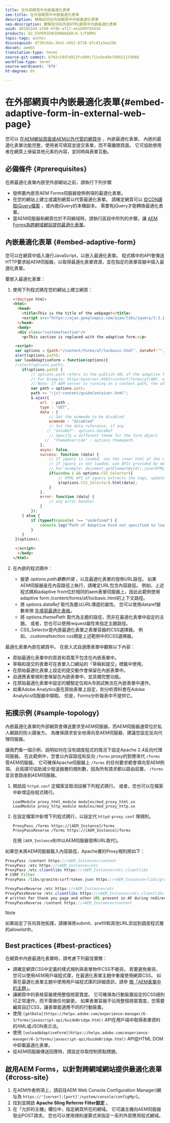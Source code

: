 ```yaml
---
title: 在外部網頁中內嵌最適化表單
seo-title: 在外部網頁中內嵌最適化表單
description: 瞭解如何在外部網頁中內嵌最適化表單
seo-description: 瞭解如何在外部HTML網頁中內嵌最適化表單
uuid: d81032dd-af80-4f4b-a717-ee1b89fd3d3d
products: SG_EXPERIENCEMANAGER/6.3/FORMS
topic-tags: author
discoiquuid: d739c6da-3b41-4452-8728-d7cd1a3ae20b
docset: aem65
translation-type: tm+mt
source-git-commit: b703c59d7d913fc890c713c6e49e7d89211fd998
workflow-type: tm+mt
source-wordcount: '979'
ht-degree: 0%

---
```



# 在外部網頁中內嵌最適化表單{#embed-adaptive-form-in-external-web-page}

您可以 [在AEM網站頁面或AEM以外代管的網頁中](/help/forms/using/embed-adaptive-form-aem-sites.md) ，內嵌最適化表單。 內嵌的最適化表單功能完整，使用者可填寫並提交表單，而不需離開頁面。 它可協助使用者在網頁上保留其他元素的內容，並同時與表單互動。

## 必備條件 {#prerequisites}

在將最適化表單內嵌至外部網站之前，請執行下列步驟

* 發佈要內嵌至AEM Forms伺服器發佈例項的最適化表單。
* 在您的網站上建立或識別網頁以代管最適化表單。 請確定網頁可以 [從CDN讀取jQuery檔案](https://ajax.googleapis.com/ajax/libs/jquery/3.3.1/jquery.min.js) ，或內嵌jQuery的本機副本。 需要有jQuery才能轉換最適化表單。
* 當AEM伺服器和網頁位於不同網域時，請執行區段中所列的步驟，讓 [AEM Forms為跨網域網站提供最適化表單](#cross-site)。

## 內嵌最適化表單 {#embed-adaptive-form}

您可以在網頁中插入幾行JavaScript，以嵌入最適化表單。 程式碼中的API會傳送HTTP要求給AEM伺服器，以取得最適化表單資源，並在指定的表單容器中插入最適化表單。

要嵌入最適化表單：

1. 使用下列程式碼在您的網站上建立網頁：

   ```html
   <!doctype html>
   <html>
     <head>
       <title>This is the title of the webpage!</title>
       <script src="https://ajax.googleapis.com/ajax/libs/jquery/3.3.1/jquery.min.js"></script>
     </head>
     <body>
     <div class="customafsection"/>
       <p>This section is replaced with the adaptive form.</p>
   
    <script>
    var options = {path:"/content/forms/af/locbasic.html", dataRef:"", themepath:"", CSS_Selector:".customafsection"};
    alert(options.path);
    var loadAdaptiveForm = function(options){
    //alert(options.path);
       if(options.path) {
           // options.path refers to the publish URL of the adaptive form
           // For Example: https:myserver:4503/content/forms/af/ABC, where ABC is the adaptive form
           // Note: If AEM server is running on a context path, the adaptive form URL must contain the context path
           var path = options.path;
           path += "/jcr:content/guideContainer.html";
           $.ajax({
               url  : path ,
               type : "GET",
               data : {
                   // Set the wcmmode to be disabled
                   wcmmode : "disabled"
                   // Set the data reference, if any
                  // "dataRef": options.dataRef
                   // Specify a different theme for the form object
                 //  "themeOverride" : options.themepath
               },
               async: false,
               success: function (data) {
                   // If jquery is loaded, set the inner html of the container
                   // If jquery is not loaded, use APIs provided by document to set the inner HTML but these APIs would not evaluate the script tag in HTML as per the HTML5 spec
                   // For example: document.getElementById().innerHTML
                   if(window.$ && options.CSS_Selector){
                       // HTML API of jquery extracts the tags, updates the DOM, and evaluates the code embedded in the script tag.
                       $(options.CSS_Selector).html(data);
                   }
               },
               error: function (data) {
                   // any error handler
               }
           });
       } else {
           if (typeof(console) !== "undefined") {
               console.log("Path of Adaptive Form not specified to loadAdaptiveForm");
           }
       }
    }(options);
   
    </script>
     </body>
   </html>
   ```

1. 在內嵌的程式碼中：

   * 變更 *options.path變數的值* ，以及最適化表單的發佈URL路徑。 如果AEM伺服器是在內容路徑上執行，請確定URL包含內容路徑。 例如，上述程式碼和adaptive from位於相同的aem表單伺服器上，因此此範例使用adaptive form /content/forms/af/locbasic.html的上下文路徑。
   * 將 *options.dataRef* 取代為要以URL傳遞的屬性。 您可以使用dataref變數來預 [先填寫最適化表格](/help/forms/using/prepopulate-adaptive-form-fields.md)。
   * 將 *options.themePath* 取代為主題的路徑，而非在最適化表單中設定的主題。 或者，您也可以使用request屬性來指定主題路徑。
   * CSS_Selector是內嵌最適化表單之表單容器的CSS選擇器。 例如，.customafsection css類是上述範例中的CSS選擇器。

最適化表單內嵌在網頁中。 在嵌入式自適應表單中觀察以下內容：

* 原始最適化表單中的頁首和頁尾不包含在內嵌表單中。
* 草稿和提交的表單可在表單入口網站的「草稿和提交」標籤中使用。
* 在原始最適化表單上設定的提交動作會保留在內嵌表單中。
* 自適應表單規則會保留在內嵌表單中，並具備完整功能。
* 在原始最適化表單中設定的體驗定位和A/B測試無法在內嵌表單中運作。
* 如果Adobe Analytics是在原始表單上設定，則分析資料會在Adobe Analytics伺服器中擷取。 但是，Forms分析報表中不提供它。

## 拓撲示例 {#sample-topology}

內嵌最適化表單的外部網頁會傳送要求至AEM伺服器，而AEM伺服器通常位於私人網路的防火牆後方。 為確保請求安全地導向至AEM伺服器，建議您設定反向代理伺服器。

讓我們看一個示例，說明如何在沒有調度程式的情況下設定Apache 2.4反向代理伺服器。 在此範例中，您會以內容路徑和反向 `/forms` proxy的對應來代 `/forms` 管AEM伺服器。 它可確保Apache伺服器上 `/forms` 的任何要求都會導向至AEM例項。 此拓撲可協助減少發送器層的規則數，因為所有請求都以路由前置， `/forms` 並且會路由到AEM伺服器。

1. 開啟設 `httpd.conf` 定檔案並取消註解下列程式碼行。 或者，您也可以在檔案中新增這些程式碼行。

   ```
   LoadModule proxy_html_module modules/mod_proxy_html.so
   LoadModule proxy_http_module modules/mod_proxy_http.so
   ```

1. 在設定檔案中新增下列程式碼行，以設定代 `httpd-proxy.conf` 理規則。

   ```
   ProxyPass /forms https://[AEM_Instance]/forms
   ProxyPassReverse /forms https://[AEM_Instance]/forms
   ```

   在規 `[AEM_Instance`則中以AEM伺服器發佈URL取代]。

如果您未將AEM伺服器載入內容路徑，Apache層的Proxy規則將如下：

```java
ProxyPass /content https://<AEM_Instance>/content
ProxyPass /etc https://<AEM_Instance>/etc
ProxyPass /etc.clientlibs https://<AEM_Instance>/etc.clientlibs
# CSRF Filter
ProxyPass /libs/granite/csrf/token.json https://<AEM_Instance>/libs/granite/csrf/token.json

ProxyPassReverse /etc https://<AEM_Instance>/etc
ProxyPassReverse /etc.clientlibs https://<AEM_Instance>/etc.clientlibs
# written for thank you page and other URL present in AF during redirect
ProxyPassReverse /content https://<AEM_Instance>/content
```

>[!NOTE]
>
>如果設定了任何其他拓撲，請確保將submit、prefill和其他URL添加到調度程式層的allowlist中。

## Best practices {#best-practices}

在網頁中內嵌最適化表單時，請考慮下列最佳實務：

* 請確定網頁CSS中定義的樣式規則與表單物件CSS不衝突。 若要避免衝突，您可以使用AEM用戶端程式庫，在最適化表單主題中重複使用網頁CSS。 如需在最適化表單主題中使用用戶端程式庫的詳細資訊，請參 [閱「AEM表單中的主題」](../../forms/using/themes.md)。
* 讓網頁中的表格容器使用整個視窗寬度。 它可確保為行動裝置設定的CSS規則可正常運作，而不需做任何變更。 如果表單容器不佔用整個視窗寬度，您需要編寫自訂CSS，讓表單能適應不同的行動裝置。
* 使用 `[getData](https://helpx.adobe.com/experience-manager/6-3/forms/javascript-api/GuideBridge.html)` API在用戶端中取得表單資料的XML或JSON表示法。
* 使用 `[unloadAdaptiveForm](https://helpx.adobe.com/experience-manager/6-3/forms/javascript-api/GuideBridge.html)` API從HTML DOM中卸載最適化表單。
* 從AEM伺服器傳送回應時，請設定存取控制原點標題。

## 啟用AEM Forms，以針對跨網域網站提供最適化表單 {#cross-site}

1. 在AEM作者例項上，請前往AEM Web Console Configuration Manager(網址為 `https://'[server]:[port]'/system/console/configMgr`)。
1. 找到並開啟 **Apache Sling Referrer Filter設定** 。
1. 在「允許的主機」欄位中，指定網頁所在的網域。 它可讓主機向AEM伺服器發出POST請求。 您也可以使用規則運算式來指定一系列外部應用程式網域。

